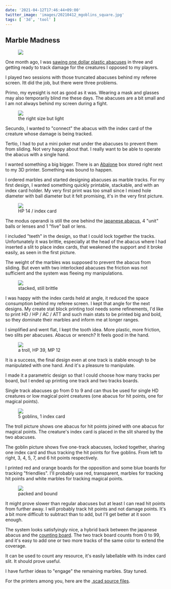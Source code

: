 ```yaml
---
date: '2021-04-12T17:46:44+09:00'
twitter_image: 'images/20210412_mgoblins_square.jpg'
tags: [ '3d', 'tool' ]
---
```


## Marble Madness

<figure class="left smaller">
<a href="images/20210412_msmall.jpg"><img src="images/20210412_msmall.jpg" loading="lazy" /></a>
<figcaption>
</figcaption>
</figure>

One month ago, I was [sawing one dollar plastic abacuses](20210305.html?t=Abacus_Hit_Gauge&f=marble_abacus) in three and getting ready to track damage for the creatures I opposed to my players.

I played two sessions with those truncated abacuses behind my referee screen. Itt did the job, but there were three problems.

Primo, my eyesight is not as good as it was. Wearing a mask and glasses may also temporarily blind me these days. The abacuses are a bit small and I am not always behind my screen during a fight.

<figure class="right smaller">
<a href="images/20210412_mlight.jpg"><img src="images/20210412_mlight.jpg" loading="lazy" /></a>
<figcaption>
the right size but light
</figcaption>
</figure>

Secundo, I wanted to "connect" the abacus with the index card of the creature whose damage is being tracked.

Tertio, I had to put a mini poker mat under the abacuses to prevent them from sliding. Not very happy about that. I really want to be able to operate the abacus with a single hand.

I wanted something a big bigger. There is an [Abalone](https://en.wikipedia.org/wiki/Abalone_(board_game)) box stored right next to my 3D printer. Something was bound to happen.

I ordered marbles and started designing abacuses as marble tracks. For my first design, I wanted something quickly printable, stackable, and with an index card holder. My very first print was too small since I mixed hole diameter with ball diameter but it felt promising, it's in the very first picture.

<figure class="left smaller">
<a href="images/20210412_myellow.jpg"><img src="images/20210412_myellow.jpg" loading="lazy" /></a>
<figcaption>
HP 14 / index card
</figcaption>
</figure>

The modus operandi is still the one behind the [japanese abacus](https://en.wikipedia.org/wiki/Soroban), 4 "unit" balls or lenses and 1 "five" ball or lens.

I included "teeth" in the design, so that I could lock together the tracks. Unfortunately it was brittle, especially at the head of the abacus where I had inserted a slit to place index cards, that weakened the support and it broke easily, as seen in the first picture.

The weight of the marbles was supposed to prevent the abacus from sliding. But even with two interlocked abacuses the friction was not sufficient and the system was fleeing my manipulations.

<figure class="right smaller">
<a href="images/20210412_mstack0.jpg"><img src="images/20210412_mstack0.jpg" loading="lazy" /></a>
<figcaption>
stacked, still brittle
</figcaption>
</figure>

I was happy with the index cards held at angle, it reduced the space consumption behind my referee screen. I kept that angle for the next designs. My create stat block printing tool needs some refinements, I'd like to print HD / HP / AC / ATT and such main stats to be printed big and bold, so they dominate their marbles and inform me at longer ranges.

I simplified and went flat, I kept the tooth idea. More plastic, more friction, two slits per abacuses. Abacus or wrench? It feels good in the hand.

<figure class="left smaller">
<a href="images/20210412_mtroll.jpg"><img src="images/20210412_mtroll.jpg" loading="lazy" /></a>
<figcaption>
a troll, HP 39, MP 12
</figcaption>
</figure>

It is a success, the final design even at one track is stable enough to be manipulated with one hand. And it's a pleasure to manipulate.

I made it a parametric design so that I could choose how many tracks per board, but I ended up printing one track and two tracks boards.

Single track abacuses go from 0 to 9 and can thus be used for single HD creatures or low magical point creatures (one abacus for hit points, one for magical points).

<figure class="right smaller">
<a href="images/20210412_mgoblins.jpg"><img src="images/20210412_mgoblins.jpg" loading="lazy" /></a>
<figcaption>
5 goblins, 1 index card
</figcaption>
</figure>

The troll picture shows one abacus for hit points joined with one abacus for magical points. The creature's index card is placed in the slit shared by the two abacuses.

The goblin picture shows five one-track abacuses, locked together, sharing one index card and thus tracking the hit points for five goblins. From left to right, 3, 4, 5, 7, and 6 hit points respectively.

I printed red and orange boards for the opposition and some blue boards for tracking "friendlies". I'll probably use red, transparent, marbles for tracking hit points and white marbles for tracking magical points.

<figure class="left smaller">
<a href="images/20210412_mstack.jpg"><img src="images/20210412_mstack.jpg" loading="lazy" /></a>
<figcaption>
packed and bound
</figcaption>
</figure>

It might prove slower than regular abacuses but at least I can read hit points from further away. I will probably track hit points and not damage points. It's a bit more difficult to subtract than to add, but I'll get better at it soon enough.

The system looks satisfyingly nice, a hybrid back between the japanese abacus and the [counting board](https://en.wikipedia.org/wiki/Counting_board). The two track board counts from 0 to 99, and it's easy to add one or two more tracks of the same color to extend the coverage.

It can be used to count any resource, it's easily labellable with its index card slit. It should prove useful.

I have further ideas to "engage" the remaining marbles. Stay tuned.

For the printers among you, here are the [.scad source files](https://github.com/jmettraux/rpg.scad/tree/master/abacus).

